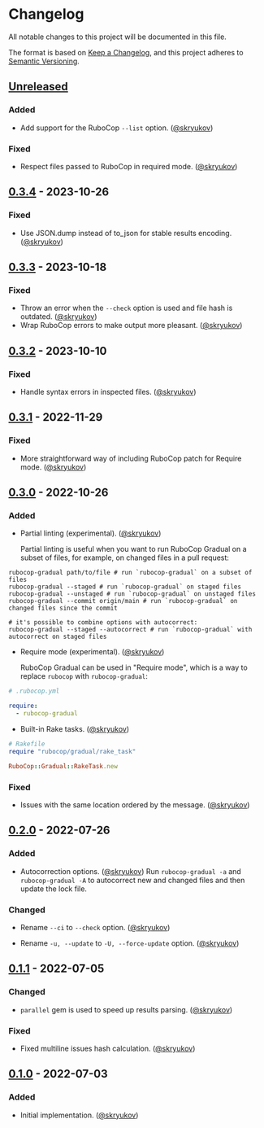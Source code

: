 # Changelog

All notable changes to this project will be documented in this file.

The format is based on [Keep a Changelog],
and this project adheres to [Semantic Versioning].

## [Unreleased]

### Added

- Add support for the RuboCop `--list` option. ([@skryukov])

### Fixed

- Respect files passed to RuboCop in required mode. ([@skryukov])

## [0.3.4] - 2023-10-26

### Fixed

- Use JSON.dump instead of to_json for stable results encoding. ([@skryukov])

## [0.3.3] - 2023-10-18

### Fixed

- Throw an error when the `--check` option is used and file hash is outdated. ([@skryukov])
- Wrap RuboCop errors to make output more pleasant. ([@skryukov])

## [0.3.2] - 2023-10-10

### Fixed

- Handle syntax errors in inspected files. ([@skryukov])

## [0.3.1] - 2022-11-29

### Fixed

- More straightforward way of including RuboCop patch for Require mode. ([@skryukov])

## [0.3.0] - 2022-10-26

### Added

- Partial linting (experimental). ([@skryukov])
  
  Partial linting is useful when you want to run RuboCop Gradual on a subset of files, for example, on changed files in a pull request:

```shell
rubocop-gradual path/to/file # run `rubocop-gradual` on a subset of files
rubocop-gradual --staged # run `rubocop-gradual` on staged files
rubocop-gradual --unstaged # run `rubocop-gradual` on unstaged files
rubocop-gradual --commit origin/main # run `rubocop-gradual` on changed files since the commit

# it's possible to combine options with autocorrect:
rubocop-gradual --staged --autocorrect # run `rubocop-gradual` with autocorrect on staged files
```

- Require mode (experimental). ([@skryukov])

  RuboCop Gradual can be used in "Require mode", which is a way to replace `rubocop` with `rubocop-gradual`:

```yaml
# .rubocop.yml

require:
  - rubocop-gradual
```

- Built-in Rake tasks. ([@skryukov])

```ruby
# Rakefile
require "rubocop/gradual/rake_task"

RuboCop::Gradual::RakeTask.new
```

### Fixed

- Issues with the same location ordered by the message. ([@skryukov])

## [0.2.0] - 2022-07-26

### Added

- Autocorrection options. ([@skryukov])
  Run `rubocop-gradual -a` and `rubocop-gradual -A` to autocorrect new and changed files and then update the lock file.

### Changed

- Rename `--ci` to `--check` option. ([@skryukov])

- Rename `-u, --update` to `-U, --force-update` option. ([@skryukov])

## [0.1.1] - 2022-07-05

### Changed

- `parallel` gem is used to speed up results parsing. ([@skryukov])

### Fixed

- Fixed multiline issues hash calculation. ([@skryukov])

## [0.1.0] - 2022-07-03

### Added

- Initial implementation. ([@skryukov])

[@skryukov]: https://github.com/skryukov

[Unreleased]: https://github.com/skryukov/rubocop-gradual/compare/v0.3.4...HEAD
[0.3.4]: https://github.com/skryukov/rubocop-gradual/compare/v0.3.3...v0.3.4
[0.3.3]: https://github.com/skryukov/rubocop-gradual/compare/v0.3.2...v0.3.3
[0.3.2]: https://github.com/skryukov/rubocop-gradual/compare/v0.3.1...v0.3.2
[0.3.1]: https://github.com/skryukov/rubocop-gradual/compare/v0.3.0...v0.3.1
[0.3.0]: https://github.com/skryukov/rubocop-gradual/compare/v0.2.0...v0.3.0
[0.2.0]: https://github.com/skryukov/rubocop-gradual/compare/v0.1.1...v0.2.0
[0.1.1]: https://github.com/skryukov/rubocop-gradual/compare/v0.1.0...v0.1.1
[0.1.0]: https://github.com/skryukov/rubocop-gradual/commits/v0.1.0

[Keep a Changelog]: https://keepachangelog.com/en/1.0.0/
[Semantic Versioning]: https://semver.org/spec/v2.0.0.html
